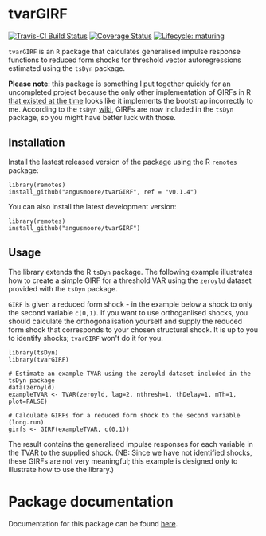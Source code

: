 # tvarGIRF

<!-- badges: start -->

[![Travis-CI Build Status](https://travis-ci.org/angusmoore/tvarGIRF.svg?branch=master)](https://travis-ci.org/angusmoore/tvarGIRF)
[![Coverage Status](https://coveralls.io/repos/github/angusmoore/tvarGIRF/badge.svg?branch=master)](https://coveralls.io/github/angusmoore/tvarGIRF?branch=master)
[![Lifecycle:
maturing](https://img.shields.io/badge/lifecycle-experimental-orange.svg)](https://www.tidyverse.org/lifecycle/#experimental)
<!-- badges: end -->

`tvarGIRF` is an `R` package that calculates generalised impulse response functions to reduced form shocks for threshold vector autoregressions estimated using the `tsDyn` package.

**Please note**: this package is something I put together quickly for an uncompleted project because the only other implementation of GIRFs in R [that existed at the time](http://groups.google.com/group/tsdyn/t/5c517a94a3a3ab0c) looks like it implements the bootstrap incorrectly to me. According to the `tsDyn` [wiki](https://github.com/MatthieuStigler/tsDyn/wiki/FAQ#1-are-generalized-impulse-functions-girf-available-in-tsdyn), GIRFs are now included in the `tsDyn` package, so you might have better luck with those.

## Installation

Install the lastest released version of the package using the R `remotes` package:
```
library(remotes)
install_github("angusmoore/tvarGIRF", ref = "v0.1.4")
```

You can also install the latest development version:
```
library(remotes)
install_github("angusmoore/tvarGIRF")
```

## Usage
The library extends the R `tsDyn` package. The following example illustrates how to create a simple GIRF for a threshold VAR using the `zeroyld` dataset provided with the `tsDyn` package.

`GIRF` is given a reduced form shock - in the example below a shock to only the second variable `c(0,1)`. If you want to use orthoganlised shocks, you should calculate the orthogonalisation yourself and supply the reduced form shock that corresponds to your chosen structural shock. It is up to you to identify shocks; `tvarGIRF` won't do it for you.

```
library(tsDyn)
library(tvarGIRF)

# Estimate an example TVAR using the zeroyld dataset included in the tsDyn package
data(zeroyld)
exampleTVAR <- TVAR(zeroyld, lag=2, nthresh=1, thDelay=1, mTh=1, plot=FALSE)

# Calculate GIRFs for a reduced form shock to the second variable (long.run)
girfs <- GIRF(exampleTVAR, c(0,1))
```

The result contains the generalised impulse responses for each variable in the TVAR to the supplied shock. (NB: Since we have not identified shocks, these GIRFs are not very meaningful; this example is designed only to illustrate how to use the library.)

# Package documentation

Documentation for this package can be found [here](https://angusmoore.github.io/tvarGIRF/).
